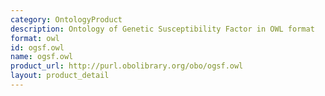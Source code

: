 ```yaml
---
category: OntologyProduct
description: Ontology of Genetic Susceptibility Factor in OWL format
format: owl
id: ogsf.owl
name: ogsf.owl
product_url: http://purl.obolibrary.org/obo/ogsf.owl
layout: product_detail
---
```

